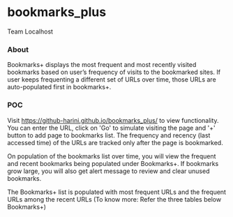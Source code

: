 # bookmarks_plus
Team Localhost

### About
Bookmarks+ displays the most frequent and most recently visited bookmarks based on user’s frequency of visits to the bookmarked sites. If user keeps frequenting a different set of URLs over time, those URLs are auto-populated first in bookmarks+.

### POC
Visit https://github-harini.github.io/bookmarks_plus/ to view functionality. You can enter the URL, click on 'Go' to simulate visiting the page and '+' button to add page to bookmarks list. The frequency and recency (last accessed time) of the URLs are tracked only after the page is bookmarked.  

On population of the bookmarks list over time, you will view the frequent and recent bookmarks being populated under Bookmarks+. If bookmarks grow large, you will also get alert message to review and clear unused bookmarks.

The Bookmarks+ list is populated with most frequent URLs and the frequent URLs among the recent URLs (To know more: Refer the three tables below Bookmarks+)



